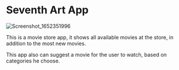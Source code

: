 # Seventh Art App

![Screenshot_1652351996](https://user-images.githubusercontent.com/96649190/168060975-c2677a39-9a0d-4886-b0af-4f65760fe08a.png)

This is a movie store app, it shows all available movies at the store, in addition to the most new movies.

This app also can suggest a movie for the user to watch, based on categories he choose.
